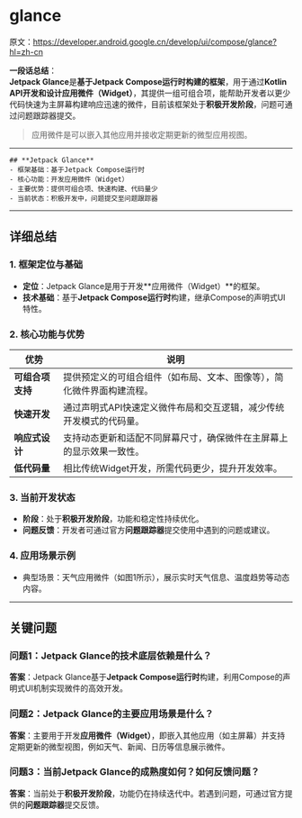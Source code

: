 # glance

原文：<https://developer.android.google.cn/develop/ui/compose/glance?hl=zh-cn>

**一段话总结**：  
**Jetpack Glance**是**基于Jetpack Compose运行时构建的框架**，用于通过**Kotlin API开发和设计应用微件（Widget）**，其提供一组可组合项，能帮助开发者以更少代码快速为主屏幕构建响应迅速的微件，目前该框架处于**积极开发阶段**，问题可通过问题跟踪器提交。
>应用微件是可以嵌入其他应用并接收定期更新的微型应用视图。

---

```mindmap
## **Jetpack Glance**
- 框架基础：基于Jetpack Compose运行时
- 核心功能：开发应用微件（Widget）
- 主要优势：提供可组合项、快速构建、代码量少
- 当前状态：积极开发中，问题提交至问题跟踪器
```

---

## **详细总结**

### **1. 框架定位与基础**  

- **定位**：Jetpack Glance是用于开发**应用微件（Widget）**的框架。  
- **技术基础**：基于**Jetpack Compose运行时**构建，继承Compose的声明式UI特性。  

### **2. 核心功能与优势**  

| **优势**         | **说明**                                                                 |  
|------------------|--------------------------------------------------------------------------|  
| **可组合项支持** | 提供预定义的可组合组件（如布局、文本、图像等），简化微件界面构建流程。   |  
| **快速开发**     | 通过声明式API快速定义微件布局和交互逻辑，减少传统开发模式的代码量。     |  
| **响应式设计**   | 支持动态更新和适配不同屏幕尺寸，确保微件在主屏幕上的显示效果一致性。     |  
| **低代码量**     | 相比传统Widget开发，所需代码更少，提升开发效率。                         |  

### **3. 当前开发状态**  

- **阶段**：处于**积极开发阶段**，功能和稳定性持续优化。  
- **问题反馈**：开发者可通过官方**问题跟踪器**提交使用中遇到的问题或建议。  

### **4. 应用场景示例**  

- 典型场景：天气应用微件（如图1所示），展示实时天气信息、温度趋势等动态内容。  

---

## **关键问题**  

### **问题1：Jetpack Glance的技术底层依赖是什么？**  

**答案**：Jetpack Glance基于**Jetpack Compose运行时**构建，利用Compose的声明式UI机制实现微件的高效开发。  

### **问题2：Jetpack Glance的主要应用场景是什么？**  

**答案**：主要用于开发**应用微件（Widget）**，即嵌入其他应用（如主屏幕）并支持定期更新的微型视图，例如天气、新闻、日历等信息展示微件。  

### **问题3：当前Jetpack Glance的成熟度如何？如何反馈问题？**  

**答案**：当前处于**积极开发阶段**，功能仍在持续迭代中。若遇到问题，可通过官方提供的**问题跟踪器**提交反馈。

